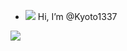- <img src="https://cdn.discordapp.com/emojis/885978050976706630.gif?size=32"> Hi, I’m @Kyoto1337


<img src="https://github-readme-stats.vercel.app/api?username=Kyoto1337&&show_icons=true&title_color=ffffff&icon_color=bb2acf&text_color=daf7dc&bg_color=151515">

<!---
Kyoto1337/Kyoto1337 is a ✨ special ✨ repository because its `README.md` (this file) appears on your GitHub profile.
You can click the Preview link to take a look at your changes.
--->
